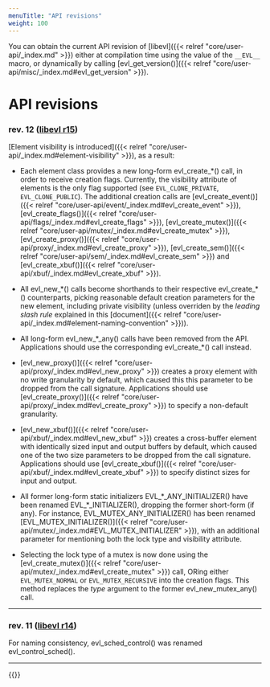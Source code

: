 ```yaml
---
menuTitle: "API revisions"
weight: 100
---
```


You can obtain the current API revision of [libevl]({{< relref
"core/user-api/_index.md" >}}) either at compilation time using the
value of the `__EVL__` macro, or dynamically by calling
[evl_get_version()]({{< relref
"core/user-api/misc/_index.md#evl_get_version" >}}).

# API revisions

### rev. 12 ([libevl r15](https://git.evlproject.org/libevl.git/tag/?h=r15))

[Element visibility is introduced]({{< relref
"core/user-api/_index.md#element-visibility" >}}), as a result:

- Each element class provides a new long-form evl\_create\_*() call,
  in order to receive creation flags. Currently, the visibility
  attribute of elements is the only flag supported (see
  `EVL_CLONE_PRIVATE`, `EVL_CLONE_PUBLIC`). The additional creation
  calls are [evl_create_event()]({{< relref
  "core/user-api/event/_index.md#evl_create_event" >}}),
  [evl_create_flags()]({{< relref
  "core/user-api/flags/_index.md#evl_create_flags" >}}),
  [evl_create_mutex()]({{< relref
  "core/user-api/mutex/_index.md#evl_create_mutex" >}}),
  [evl_create_proxy()]({{< relref
  "core/user-api/proxy/_index.md#evl_create_proxy" >}}),
  [evl_create_sem()]({{< relref
  "core/user-api/sem/_index.md#evl_create_sem" >}}) and
  [evl_create_xbuf()]({{< relref
  "core/user-api/xbuf/_index.md#evl_create_xbuf" >}}).

- All evl\_new\_\*() calls become shorthands to their respective
  evl\_create\_*() counterparts, picking reasonable default creation
  parameters for the new element, including private visibility (unless
  overriden by the _leading slash rule_ explained in this
  [document]({{< relref
  "core/user-api/_index.md#element-naming-convention" >}})).

- All long-form evl\_new\_\*_any() calls have been removed from the
  API. Applications should use the corresponding evl\_create\_*() call
  instead.

- [evl_new_proxy()]({{< relref
  "core/user-api/proxy/_index.md#evl_new_proxy" >}}) creates a proxy
  element with no write granularity by default, which caused this this
  parameter to be dropped from the call signature. Applications should
  use [evl_create_proxy()]({{< relref
  "core/user-api/proxy/_index.md#evl_create_proxy" >}}) to specify a
  non-default granularity.

- [evl_new_xbuf()]({{< relref
  "core/user-api/xbuf/_index.md#evl_new_xbuf" >}}) creates a
  cross-buffer element with identically sized input and output buffers
  by default, which caused one of the two size parameters to be
  dropped from the call signature. Applications should use
  [evl_create_xbuf()]({{< relref
  "core/user-api/xbuf/_index.md#evl_create_xbuf" >}}) to specify
  distinct sizes for input and output.

- All former long-form static initializers EVL\_\*\_ANY_INITIALIZER()
  have been renamed EVL\_\*\_INITIALIZER(), dropping the former
  short-form (if any). For instance, EVL_MUTEX_ANY_INITIALIZER() has
  been renamed [EVL_MUTEX_INITIALIZER()]({{< relref
  "core/user-api/mutex/_index.md#EVL_MUTEX_INITIALIZER" >}}), with an
  additional parameter for mentioning both the lock type and
  visibility attribute.

- Selecting the lock type of a mutex is now done using the
  [evl_create_mutex()]({{< relref
  "core/user-api/mutex/_index.md#evl_create_mutex" >}}) call, ORing
  either `EVL_MUTEX_NORMAL` or `EVL_MUTEX_RECURSIVE` into the creation
  flags. This method replaces the _type_ argument to the former
  evl\_new\_mutex\_any() call.

---

### rev. 11 ([libevl r14](https://git.evlproject.org/libevl.git/tag/?h=r14))

For naming consistency, evl_sched_control() was renamed
evl_control_sched().

---

{{<lastmodified>}}
